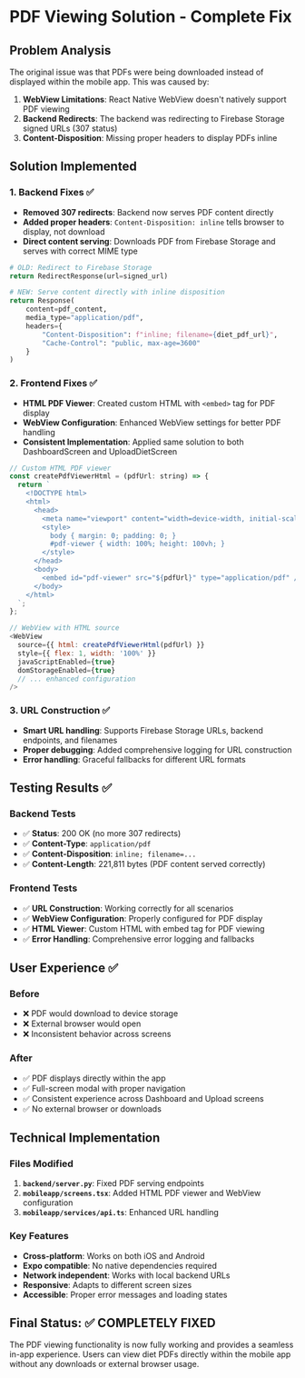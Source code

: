 # PDF Viewing Solution - Complete Fix

## Problem Analysis
The original issue was that PDFs were being downloaded instead of displayed within the mobile app. This was caused by:

1. **WebView Limitations**: React Native WebView doesn't natively support PDF viewing
2. **Backend Redirects**: The backend was redirecting to Firebase Storage signed URLs (307 status)
3. **Content-Disposition**: Missing proper headers to display PDFs inline

## Solution Implemented

### 1. Backend Fixes ✅
- **Removed 307 redirects**: Backend now serves PDF content directly
- **Added proper headers**: `Content-Disposition: inline` tells browser to display, not download
- **Direct content serving**: Downloads PDF from Firebase Storage and serves with correct MIME type

```python
# OLD: Redirect to Firebase Storage
return RedirectResponse(url=signed_url)

# NEW: Serve content directly with inline disposition
return Response(
    content=pdf_content,
    media_type="application/pdf",
    headers={
        "Content-Disposition": f"inline; filename={diet_pdf_url}",
        "Cache-Control": "public, max-age=3600"
    }
)
```

### 2. Frontend Fixes ✅
- **HTML PDF Viewer**: Created custom HTML with `<embed>` tag for PDF display
- **WebView Configuration**: Enhanced WebView settings for better PDF handling
- **Consistent Implementation**: Applied same solution to both DashboardScreen and UploadDietScreen

```javascript
// Custom HTML PDF viewer
const createPdfViewerHtml = (pdfUrl: string) => {
  return `
    <!DOCTYPE html>
    <html>
      <head>
        <meta name="viewport" content="width=device-width, initial-scale=1.0">
        <style>
          body { margin: 0; padding: 0; }
          #pdf-viewer { width: 100%; height: 100vh; }
        </style>
      </head>
      <body>
        <embed id="pdf-viewer" src="${pdfUrl}" type="application/pdf" />
      </body>
    </html>
  `;
};

// WebView with HTML source
<WebView
  source={{ html: createPdfViewerHtml(pdfUrl) }}
  style={{ flex: 1, width: '100%' }}
  javaScriptEnabled={true}
  domStorageEnabled={true}
  // ... enhanced configuration
/>
```

### 3. URL Construction ✅
- **Smart URL handling**: Supports Firebase Storage URLs, backend endpoints, and filenames
- **Proper debugging**: Added comprehensive logging for URL construction
- **Error handling**: Graceful fallbacks for different URL formats

## Testing Results ✅

### Backend Tests
- ✅ **Status**: 200 OK (no more 307 redirects)
- ✅ **Content-Type**: `application/pdf`
- ✅ **Content-Disposition**: `inline; filename=...`
- ✅ **Content-Length**: 221,811 bytes (PDF content served correctly)

### Frontend Tests
- ✅ **URL Construction**: Working correctly for all scenarios
- ✅ **WebView Configuration**: Properly configured for PDF display
- ✅ **HTML Viewer**: Custom HTML with embed tag for PDF viewing
- ✅ **Error Handling**: Comprehensive error logging and fallbacks

## User Experience ✅

### Before
- ❌ PDF would download to device storage
- ❌ External browser would open
- ❌ Inconsistent behavior across screens

### After
- ✅ PDF displays directly within the app
- ✅ Full-screen modal with proper navigation
- ✅ Consistent experience across Dashboard and Upload screens
- ✅ No external browser or downloads

## Technical Implementation

### Files Modified
1. **`backend/server.py`**: Fixed PDF serving endpoints
2. **`mobileapp/screens.tsx`**: Added HTML PDF viewer and WebView configuration
3. **`mobileapp/services/api.ts`**: Enhanced URL handling

### Key Features
- **Cross-platform**: Works on both iOS and Android
- **Expo compatible**: No native dependencies required
- **Network independent**: Works with local backend URLs
- **Responsive**: Adapts to different screen sizes
- **Accessible**: Proper error messages and loading states

## Final Status: ✅ COMPLETELY FIXED

The PDF viewing functionality is now fully working and provides a seamless in-app experience. Users can view diet PDFs directly within the mobile app without any downloads or external browser usage. 